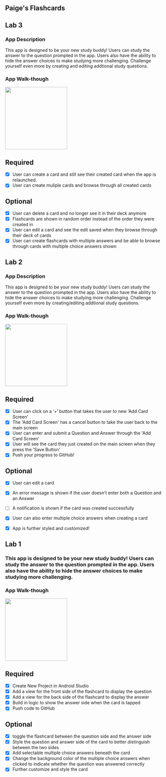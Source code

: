 ## Paige's Flashcards

## Lab 3

### App Description
This app is designed to be your new study buddy! Users can study the answer to the question prompted in the app. Users also have the ability to hide the answer choices to make studying more challenging. Challenge yourself even more by creating and editing addtional study questions.

### App Walk-though

<img src="https://gfycat.com/AstonishingTimelyBlowfish" width=200><br>


## Required
- [x] User can create a card and still see their created card when the app is relaunched.
- [x] User can create muliple cards and browse through all created cards

## Optional
- [x] User can delete a card and no longer see it in their deck anymore
- [x] Flashcards are shown in random order instead of the order they were created in
- [x] User can edit a card and see the edit saved when they browse through their deck of cards
- [x] User can create flashcards with multiple answers and be able to browse through cards with multiple choice answers shown

## Lab 2

### App Description
This app is designed to be your new study buddy! Users can study the answer to the question prompted in the app. Users also have the ability to hide the answer choices to make studying more challenging. Challenge yourself even more by creating/editing addtional study questions.

### App Walk-though

<img src="https://thumbs.gfycat.com/OddballKlutzyAmericanbulldog-size_restricted.gif" width=200><br>


## Required
- [x] User can click on a ‘+’ button that takes the user to new ‘Add Card Screen’
- [x] The 'Add Card Screen' has a cancel button to take the user back to the main screen
- [x] User can enter and submit a Question and Answer through the 'Add Card Screen'
- [x] User will see the card they just created on the main screen when they press the 'Save Button'
- [x] Push your progress to GitHub!

## Optional
- [x] User can edit a card
- [x] An error message is shown if the user doesn't enter both a Question and an Answer
- [ ] A notification is shown if the card was created successfully
- [x] User can also enter multiple choice answers when creating a card
- [x] App is further styled and customized!


## Lab 1

### This app is designed to be your new study buddy! Users can study the answer to the question prompted in the app. Users also have the ability to hide the answer choices to make studying more challenging.

### App Walk-though

<img src="https://media.giphy.com/media/mXFpn1KlFeayGMdzBv/giphy.gif" width=200><br>


## Required
- [X] Create New Project in Android Studio
- [X] Add a view for the front side of the flashcard to display the question
- [X] Add a view for the back side of the flashcard to display the answer
- [X] Build in logic to show the answer side when the card is tapped
- [X] Push code to GitHub
## Optional
- [X] toggle the flashcard between the question side and the answer side
- [X] Style the question and answer side of the card to better distinguish between the two sides
- [X] Add selectable multiple choice answers beneath the card
- [X] Change the background color of the multiple choice answers when clicked to indicate whether the question was answered correctly
- [X] Further customize and style the card
